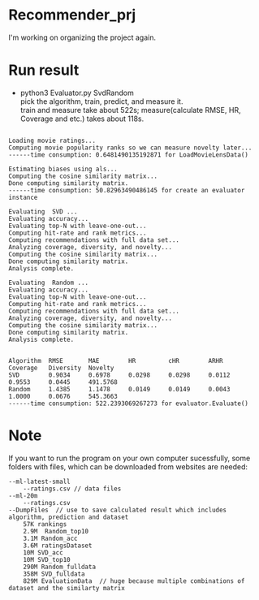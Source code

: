 # Recommender_prj
I'm working on organizing the project again.

# Run result  

* python3 Evaluator.py SvdRandom  
pick the algorithm, train, predict, and measure it.  
train and measure take about 522s; measure(calculate RMSE, HR, Coverage and etc.) takes about 118s.
```shell

Loading movie ratings...
Computing movie popularity ranks so we can measure novelty later...
------time consumption: 0.6481490135192871 for LoadMovieLensData()

Estimating biases using als...
Computing the cosine similarity matrix...
Done computing similarity matrix.
------time consumption: 50.82963490486145 for create an evaluator instance

Evaluating  SVD ...
Evaluating accuracy...
Evaluating top-N with leave-one-out...
Computing hit-rate and rank metrics...
Computing recommendations with full data set...
Analyzing coverage, diversity, and novelty...
Computing the cosine similarity matrix...
Done computing similarity matrix.
Analysis complete.

Evaluating  Random ...
Evaluating accuracy...
Evaluating top-N with leave-one-out...
Computing hit-rate and rank metrics...
Computing recommendations with full data set...
Analyzing coverage, diversity, and novelty...
Computing the cosine similarity matrix...
Done computing similarity matrix.
Analysis complete.


Algorithm  RMSE       MAE        HR         cHR        ARHR       Coverage   Diversity  Novelty   
SVD        0.9034     0.6978     0.0298     0.0298     0.0112     0.9553     0.0445     491.5768  
Random     1.4385     1.1478     0.0149     0.0149     0.0043     1.0000     0.0676     545.3663  
------time consumption: 522.2393069267273 for evaluator.Evaluate()
```
# Note
If you want to run the program on your own computer sucessfully, some folders with files, which can be downloaded from websites are needed:

```shell
--ml-latest-small  
    --ratings.csv // data files
--ml-20m
    --ratings.csv
--DumpFiles  // use to save calculated result which includes algorithm, prediction and dataset
    57K rankings
    2.9M  Random_top10
    3.1M Random_acc
    3.6M ratingsDataset
    10M SVD_acc
    10M SVD_top10
    290M Random_fulldata
    358M SVD_fulldata
    829M EvaluationData  // huge because multiple combinations of dataset and the similarty matrix
```
